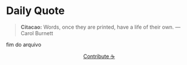 # Daily Quote

> **Citacao:** Words, once they are printed, have a life of their own. — Carol Burnett

fim do arquivo

<watermark-footer>
<p align="center">
  <a href="https://github.com/ruisuan/ruisuan/blob/main/contribute.md">Contribute ☕</a>
</p>
</watermark-footer>
